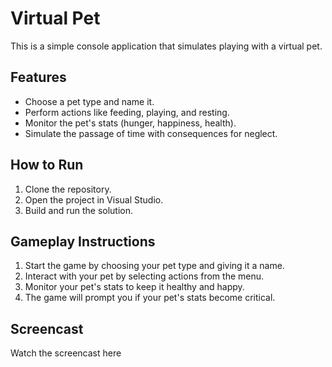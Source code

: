 # Virtual Pet

This is a simple console application that simulates playing with a virtual pet.

## Features

- Choose a pet type and name it.
- Perform actions like feeding, playing, and resting.
- Monitor the pet's stats (hunger, happiness, health).
- Simulate the passage of time with consequences for neglect.

## How to Run

1. Clone the repository.
2. Open the project in Visual Studio.
3. Build and run the solution.

## Gameplay Instructions

1. Start the game by choosing your pet type and giving it a name.
2. Interact with your pet by selecting actions from the menu.
3. Monitor your pet's stats to keep it healthy and happy.
4. The game will prompt you if your pet's stats become critical.

## Screencast

Watch the screencast here 

